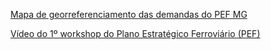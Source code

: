
[Mapa de georreferenciamento das demandas do PEF MG](https://www.arcgis.com/apps/View/index.html?appid=83fef778db574948a3b41b2f17ccf770)

[Vídeo do 1º workshop do Plano Estratégico Ferroviário (PEF)](https://youtu.be/JzfVC-2Mc5o)